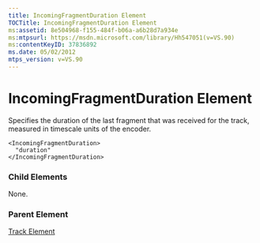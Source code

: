 ```yaml
---
title: IncomingFragmentDuration Element
TOCTitle: IncomingFragmentDuration Element
ms:assetid: 8e504968-f155-484f-b06a-a6b28d7a934e
ms:mtpsurl: https://msdn.microsoft.com/library/Hh547051(v=VS.90)
ms:contentKeyID: 37836892
ms.date: 05/02/2012
mtps_version: v=VS.90
---
```


# IncomingFragmentDuration Element

Specifies the duration of the last fragment that was received for the track, measured in timescale units of the encoder.

    <IncomingFragmentDuration>
      "duration"
    </IncomingFragmentDuration>

### Child Elements

None.

### Parent Element

[Track Element](track-element.md)


